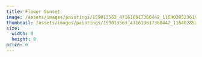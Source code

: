 ```yaml
---
title: Flower Sunset
image: /assets/images/paintings/159013563_471610617360442_1164028523619200455_n.jpg
thumbnail: /assets/images/paintings/159013563_471610617360442_1164028523619200455_n.jpg.png
size:
  width: 0
  height: 0
price: 0
---
```

